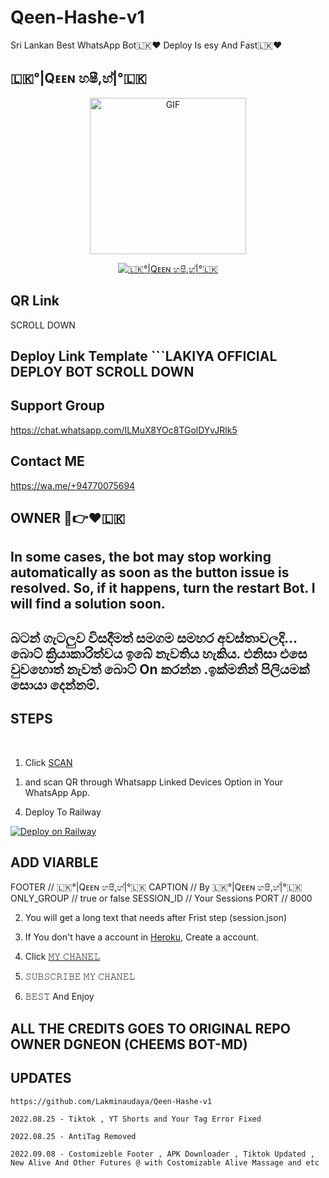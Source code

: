 # Qeen-Hashe-v1
Sri Lankan Best WhatsApp Bot🇱🇰❤️ Deploy Is esy And Fast🇱🇰❤️

##                            🇱🇰°|Qᴇᴇɴ හෂී,හ්|°🇱🇰

<p align = center>   <img src="https://telegra.ph/file/acbf39d5730766a22adf5.jpg" alt="GIF" width="250" height="250"/> </p>

<p align  = center> <a href="#"><img title="🇱🇰°|Qᴇᴇɴ හෂී,හ්|°🇱🇰" src="https://img.shields.io/badge/𝚀𝚎𝚎𝚗 𝙷𝚊𝚜𝚑𝚎-green?colorA=%23ff0000&colorB=%23017e40&style=for-the-badge"></a> </p>

## QR Link 

SCROLL DOWN

## Deploy Link Template ```LAKIYA OFFICIAL DEPLOY BOT SCROLL DOWN


## Support Group 

https://chat.whatsapp.com/ILMuX8YOc8TGolDYvJRlk5


## Contact ME

https://wa.me/+94770075694

## OWNER 🤤👉❤️🇱🇰

## In some cases, the bot may stop working automatically as soon as the button issue is resolved. So, if it happens, turn the restart Bot. I will find a solution soon.
## බටන් ගැටලුව විසදීමත් සමගම සමහර අවස්තාවලදි... බොට් ක්‍රියාකාරිත්වය ඉබේ නැවතිය හැකිය. එනිසා එසෙ වුවහොත් නැවත් බොට් On කරන්න .ඉක්මනින් පිලියමක් සොයා දෙන්නම්.

## STEPS
<br>

1. Click [SCAN](https://astro-qr.herokuapp.com/)

1) and scan QR through Whatsapp Linked Devices Option in Your WhatsApp App.

4. Deploy To Railway 

[![Deploy on Railway](https://railway.app/button.svg)](https://railway.app/new/template/oJsIMU?referralCode=JJtR18)

## ADD VIARBLE 

FOOTER // 🇱🇰°|Qᴇᴇɴ හෂී,හ්|°🇱🇰
CAPTION // By 🇱🇰°|Qᴇᴇɴ හෂී,හ්|°🇱🇰
ONLY_GROUP // true or false
SESSION_ID // Your Sessions
PORT // 8000

2. You will get a long text that needs after Frist step (session.json)

3. If You don't have a account in [Heroku](https://signup.heroku.com/), Create a account.

4. Click [𝙼𝚈 𝙲𝙷𝙰𝙽𝙴𝙻](https://www.youtube.com/@Lakiya_Modder)
5. 𝚂𝚄𝙱𝚂𝙲𝚁𝙸𝙱𝙴 𝙼𝚈 𝙲𝙷𝙰𝙽𝙴𝙻
6. 𝙱𝙴𝚂𝚃 And Enjoy

## ALL THE CREDITS GOES TO ORIGINAL REPO OWNER DGNEON (CHEEMS BOT-MD)

## UPDATES

```https://github.com/Lakminaudaya/Qeen-Hashe-v1```

```2022.08.25 - Tiktok , YT Shorts and Your Tag Error Fixed```

```2022.08.25 - AntiTag Removed```

```2022.09.08 - Costomizeble Footer , APK Downloader , Tiktok Updated , New Alive And Other Futures @ with Costomizable Alive Massage and etc```
